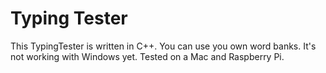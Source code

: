 # Typing Tester

This TypingTester is written in C++.
You can use you own word banks. It's not working with Windows yet.
Tested on a Mac and Raspberry Pi.